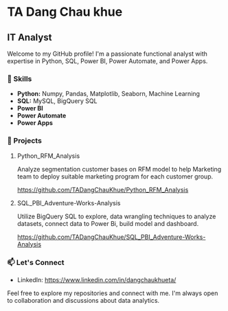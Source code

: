 # TA Dang Chau khue

## IT Analyst

Welcome to my GitHub profile! I'm a passionate functional analyst with expertise in Python, SQL, Power BI, Power Automate, and Power Apps. 

### 🔧 Skills

- **Python:** Numpy, Pandas, Matplotlib, Seaborn, Machine Learning
- **SQL:** MySQL, BigQuery SQL
- **Power BI** 
- **Power Automate** 
- **Power Apps** 

### 🚀 Projects

1. Python_RFM_Analysis
   
   Analyze segmentation customer bases on RFM model to help Marketing team to deploy suitable marketing program for each customer group.
   
   https://github.com/TADangChauKhue/Python_RFM_Analysis
  

3. SQL_PBI_Adventure-Works-Analysis
   
   Utilize BigQuery SQL to explore, data wrangling techniques to analyze datasets, connect data to Power Bi, build model and dashboard.
   
   https://github.com/TADangChauKhue/SQL_PBI_Adventure-Works-Analysis


### 📫 Let's Connect

- LinkedIn: https://www.linkedin.com/in/dangchaukhueta/


Feel free to explore my repositories and connect with me. I'm always open to collaboration and discussions about data analytics.



